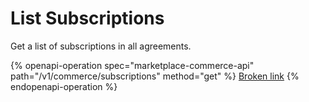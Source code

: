 # List Subscriptions

Get a list of subscriptions in all agreements.

{% openapi-operation spec="marketplace-commerce-api" path="/v1/commerce/subscriptions" method="get" %}
[Broken link](broken-reference)
{% endopenapi-operation %}
